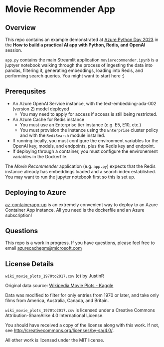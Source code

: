 # Movie Recommender App

## Overview
This repo contains an example demonstrated at [Azure Python Day 2023](https://learn.microsoft.com/en-us/events/learn-events/azuredevelopers-pythonday/) in the **How to build a practical AI app with Python, Redis, and OpenAI** session. 

`app.py` contains the main Streamlit application 
`movierecommender.ipynb` is a juptyer notebook walking through the process of ingesting the data into pandas, filtering it, generating embeddings, loading into Redis, and performing search queries. You might want to start here :)

## Prerequsites
- An Azure OpenAI Service instance, with the text-embedding-ada-002 (version 2) model deployed
  - You may need to apply for access if access is still being restricted. 
- An Azure Cache for Redis instance
  - You must use an Enterprise tier instance (e.g. E5, E10, etc.)
  - You must provision the instance using the `Enterprise` cluster policy and with the `RediSearch` module installed.
- If running locally, you must configure the environment variables for the OpenAI key, models, and endpoints, plus the Redis key and endpoint.
- If deploying through a container, you must configure the environement variables in the Dockerfile.

The _Movie Recommender_ application (e.g. `app.py`) expects that the Redis instance already has embeddings loaded and a search index established. You may want to run the jupyter notebook first so this is set up.

## Deploying to Azure
[az-containerapp-up](https://learn.microsoft.com/en-us/cli/azure/containerapp?view=azure-cli-latest#az-containerapp-up) is an extremely convenient way to deploy to an Azure Container App instance. All you need is the dockerfile and an Azure subscription!

## Questions
This repo is a work in progress. If you have questions, please feel free to email azurecachepm@microsoft.com

## License Details
`wiki_movie_plots_1970to2017.csv` (c) by JustinR

Original data source: [Wikipedia Movie Plots - Kaggle](https://www.kaggle.com/datasets/jrobischon/wikipedia-movie-plots)

Data was modified to filter for only entries from 1970 or later, and take only films from America, Australia, Canada, and Britain. 

`wiki_movie_plots_1970to2017.csv` is licensed under a
Creative Commons Attribution-ShareAlike 4.0 International License.

You should have received a copy of the license along with this
work. If not, see <http://creativecommons.org/licenses/by-sa/4.0/>.

All other work is licensed under the MIT license. 
